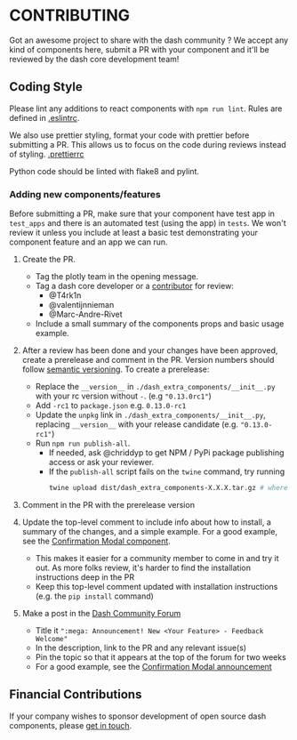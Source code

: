 # CONTRIBUTING

Got an awesome project to share with the dash community ? We accept any kind
of components here, submit a PR with your component and it'll be reviewed
by the dash core development team!

## Coding Style

Please lint any additions to react components with `npm run lint`. Rules are defined in [.eslintrc](.eslintrc).

We also use prettier styling, format your code with prettier before submitting a PR. This allows us to focus on the code during reviews instead of styling. [.prettierrc](.prettierrc)

Python code should be linted with flake8 and pylint.

### Adding new components/features

Before submitting a PR, make sure that your component have test app in `test_apps` and there is an automated test (using the app) in `tests`.
We won't review it unless you include at least a basic test demonstrating your component feature and an app we can run.

1. Create the PR.
    - Tag the plotly team in the opening message.
    - Tag a dash core developer or a [contributor](https://github.com/plotly/dash-extra-components/graphs/contributors) for review:
        - @T4rk1n
        - @valentijnnieman
        - @Marc-Andre-Rivet
    - Include a small summary of the components props and basic usage example.

2. After a review has been done and your changes have been approved, create a prerelease and comment in the PR. Version numbers should follow [semantic versioning](https://semver.org/). To create a prerelease:
    * Replace the `__version__` in `./dash_extra_components/__init__.py` with your rc version without `-`. (e.g `"0.13.0rc1"`) 
    * Add `-rc1` to `package.json` e.g. `0.13.0-rc1`
    * Update the `unpkg` link in `./dash_extra_components/__init__.py`, replacing `__version__` with your release candidate (e.g. `"0.13.0-rc1"`)
    * Run `npm run publish-all`.
        - If needed, ask @chriddyp to get NPM / PyPi package publishing access or ask your reviewer.
        - If the `publish-all` script fails on the `twine` command, try running
            ```sh
            twine upload dist/dash_extra_components-X.X.X.tar.gz # where xx.x.x is the version number
            ```
3. Comment in the PR with the prerelease version
4. Update the top-level comment to include info about how to install, a summary of the changes, and a simple example. For a good example, see the [Confirmation Modal component](https://github.com/plotly/dash-core-components/pull/211#issue-195280462).
    * This makes it easier for a community member to come in and try it out. As more folks review, it's harder to find the installation instructions deep in the PR
    * Keep this top-level comment updated with installation instructions (e.g. the `pip install` command)
5. Make a post in the [Dash Community Forum](https://community.plot.ly/c/dash)
    * Title it `":mega: Announcement! New <Your Feature> - Feedback Welcome"`
    * In the description, link to the PR and any relevant issue(s)
    * Pin the topic so that it appears at the top of the forum for two weeks
    * For a good example, see the [Confirmation Modal announcement](https://community.plot.ly/t/announcing-dash-confirmation-modal-feedback-welcome/11627)

## Financial Contributions

If your company wishes to sponsor development of open source dash components, please [get in touch](https://plot.ly/products/consulting-and-oem).